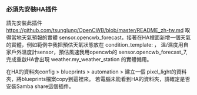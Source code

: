 ### 必須先安裝HA插件

請先安裝此插件 https://github.com/tsunglung/OpenCWB/blob/master/README_zh-tw.md 取得當地天氣預報的實體 sensor.opencwb_forecast，接著在HA裡面新增一個天氣的實體，例如範例中我把預估天氣狀態放在 condition_template: ， 溫/濕度用自家戶外溫度計sensor，預估風速我用opencwb的 sensor.opencwb_forecast_7,完成重啟HA會出現 weather.my_weather_station 的實體備用。

在HA的資料夾config > blueprints > automation > 建立一個 pixel_light的資料夾，將blueprints檔案copy到這裡來。 若電腦未能看到HA的資料夾，請確定是否安裝Samba share這個插件。




